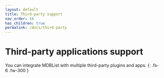 ```yaml
---
layout: default
title: Third-party support
nav_order: 16
has_children: true
permalink: /docs/third-party
---
```


# Third-party applications support

You can integrate MDBList with multiple third-party plugins and apps.
{: .fs-6 .fw-300 }


